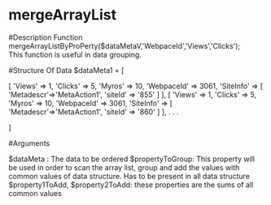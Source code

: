 # mergeArrayList

#Description
Function mergeArrayListByProPerty($dataMetaV,'WebpaceId','Views','Clicks');<br />
This function is useful in data grouping. 

#Structure Of Data
$dataMeta1 = [

 [
 'Views' => 1,
 'Clicks' => 5,
 'Myros'  => 10,
 'WebpaceId' => 3061,
 'SiteInfo' => [
                'Metadescr'=>'MetaAction1',
                 'siteId' => '855'
              ]
 ],
  [
 'Views' => 1,
 'Clicks' => 5,
 'Myros'  => 10,
 'WebpaceId' => 3061,
 'SiteInfo' => [
                'Metadescr'=>'MetaAction1',
                 'siteId' => '860'
              ]
 ],
 .
 .
 .


 ]

#Arguments

$dataMeta : The data to be ordered
$propertyToGroup: This property will be used in order to scan the array list, 
group and add the values  with common values of data structure. Has to be present in all data structure
$property1ToAdd, $property2ToAdd: these properties are the sums of all common values
 